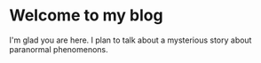 # Welcome to my blog

I'm glad you are here. I plan to talk about a mysterious story about paranormal phenomenons.
